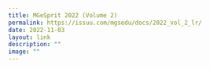 ```yaml
---
title: MGeSprit 2022 (Volume 2)
permalink: https://issuu.com/mgsedu/docs/2022_vol_2_lr/
date: 2022-11-03
layout: link
description: ""
image: ""
---
```

